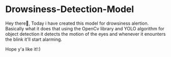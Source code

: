 # Drowsiness-Detection-Model

Hey there👋, Today i have created this model for drowsiness alertion. Basically what it does that using the OpenCv library and YOLO algorithm for object detection it detects the motion of the eyes and whenever it enounters the blink it'll start alarming.

Hope y'a like it!:)
